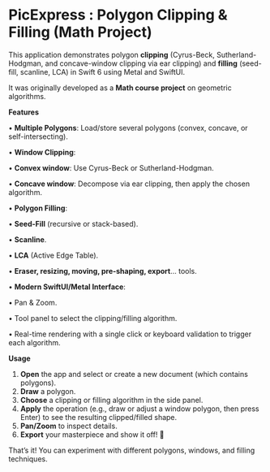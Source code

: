 # **PicExpress : Polygon Clipping & Filling (Math Project)**

This application demonstrates polygon **clipping** (Cyrus-Beck, Sutherland-Hodgman, and concave-window clipping via ear clipping) and **filling** (seed-fill, scanline, LCA) in Swift 6 using Metal and SwiftUI.

It was originally developed as a **Math course project** on geometric algorithms.

**Features**

• **Multiple Polygons**: Load/store several polygons (convex, concave, or self-intersecting).

• **Window Clipping**:

• **Convex window**: Use Cyrus-Beck or Sutherland-Hodgman.

• **Concave window**: Decompose via ear clipping, then apply the chosen algorithm.

• **Polygon Filling**:

• **Seed-Fill** (recursive or stack-based).

• **Scanline**.

• **LCA** (Active Edge Table).

• **Eraser, resizing, moving, pre-shaping, export**... tools.

• **Modern SwiftUI/Metal Interface**:

• Pan & Zoom.

• Tool panel to select the clipping/filling algorithm.

• Real-time rendering with a single click or keyboard validation to trigger each algorithm.

**Usage**

1. **Open** the app and select or create a new document (which contains polygons).
2. **Draw** a polygon.
3. **Choose** a clipping or filling algorithm in the side panel.
4. **Apply** the operation (e.g., draw or adjust a window polygon, then press Enter) to see the resulting clipped/filled shape.
5. **Pan/Zoom** to inspect details.
6. **Export** your masterpiece and show it off! 🚀

That’s it! You can experiment with different polygons, windows, and filling techniques.

